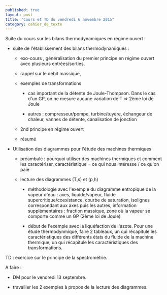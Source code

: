 ```yaml
---
published: true
layout: post
title: "Cours et TD du vendredi 6 novembre 2015"
category: cahier_de_texte
---
```

Suite du cours sur les bilans thermodynamiques en régime ouvert :

- suite de l'établissement des bilans thermodynamiques :

  - exo-cours , généralisation du premier principe en régime ouvert avec plusieurs entrées/sorties,

  - rappel sur le débit massique,

  - exemples de transformations

    - cas important de la détente de Joule-Thompson. Dans le cas d'un GP, on ne mesure aucune variation de T => 2ème loi de Joule

    - autres : compresseur/pompe, turbine/tuyère, échangeur de chaleur, vannes de détente, canalisation de jonction

  - 2nd principe en régime ouvert

  - résumé

- Utilisation des diagrammes pour l'étude des machines thermiques

  - préambule : pourquoi utiliser des machines thermiques et comment les caractériser, caractéristique = ce qui nous intéresse / ce qu'on paie

  - lecture des diagrammes (T,s) et (p,h)

    - méthodologie avec l'exemple du diagramme entropique de la vapeur d'eau : axes, liquide/vapeur, fluide supercritique/coexistance, courbe de saturation, isolignes correspondant aux axes puis les autres, information supplémentaires : fraction massique, zone où la vapeur se comporte comme un GP (2ème loi de Joule)

    - début de l'exemple avec la liquéfaction de l'azote. Pour une étude thermodynmique, faire 2 tableaux, un qui récapitule les caractéristiques des différents états du fluide de la machine thermique, un qui récapitule les caractéristiques des transformations.

TD : exercice sur le principe de la spectrométrie.

A faire :

- DM pour le vendredi 13 septembre.

- travailler les 2 exemples à propos de la lecture des diagrammes.
